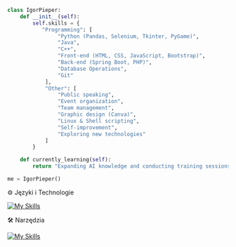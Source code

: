 ``` python
class IgorPieper:
    def __init__(self):
        self.skills = {
           "Programming": [
                "Python (Pandas, Selenium, Tkinter, PyGame)",
                "Java",
                "C++",
                "Front-end (HTML, CSS, JavaScript, Bootstrap)",
                "Back-end (Spring Boot, PHP)",
                "Database Operations",
                "Git"
            ],
            "Other": [
                "Public speaking",
                "Event organization",
                "Team management",
                "Graphic design (Canva)",
                "Linux & Shell scripting",
                "Self-improvement",
                "Exploring new technologies"
            ]
        }

    def currently_learning(self):
        return "Expanding AI knowledge and conducting training sessions in front of large audiences"

me = IgorPieper()
```

⚙️ Języki i Technologie

[![My Skills](https://skillicons.dev/icons?i=arduino,bootstrap,c,cs,cpp,css,html,java,js,less,php,py,selenium)](https://skillicons.dev)

 🛠️ Narzędzia

[![My Skills](https://skillicons.dev/icons?i=figma,git,github,idea,kali,phpstorm,pycharm)](https://skillicons.dev)

